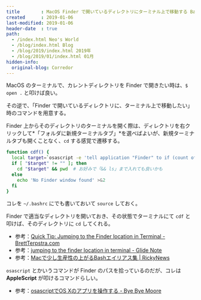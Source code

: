 ```yaml
---
title        : MacOS Finder で開いているディレクトリにターミナル上で移動する Bash 関数
created      : 2019-01-06
last-modified: 2019-01-06
header-date  : true
path:
  - /index.html Neo's World
  - /blog/index.html Blog
  - /blog/2019/index.html 2019年
  - /blog/2019/01/index.html 01月
hidden-info:
  original-blog: Corredor
---
```


MacOS のターミナルで、カレントディレクトリを Finder で開きたい時は、`$ open .` と叩けば良い。

その逆で、「Finder で開いているディレクトリに、ターミナル上で移動したい」時のコマンドを用意する。

Finder 上からそのディレクトリのターミナルを開く際は、ディレクトリを右クリックして*「フォルダに新規ターミナルタブ」*を選べばよいが、新規ターミナルタブも開くことなく、`cd` する感覚で遷移する。

```bash
function cdf() {
  local target=`osascript -e 'tell application "Finder" to if (count of Finder windows) > 0 then get POSIX path of (target of front Finder window as text)'`
  if [ "$target" != "" ]; then
    cd "$target" && pwd  # お好みで「&& ls」まで入れても良いかも
  else
    echo 'No Finder window found' >&2
  fi
}
```

コレを `~/.bashrc` にでも書いておいて `source` しておく。

Finder で適当なディレクトリを開いておき、その状態でターミナルにて `cdf` と叩けば、そのディレクトリに `cd` してくれる。

- 参考：[Quick Tip: Jumping to the Finder location in Terminal - BrettTerpstra.com](http://brettterpstra.com/2013/02/09/quick-tip-jumping-to-the-finder-location-in-terminal/)
- 参考：[jumping to the finder location in terminal - Glide Note](https://blog.glidenote.com/blog/2013/02/26/jumping-to-the-finder-location-in-terminal/)
- 参考：[Macで少し生産性の上がるBashエイリアス集 | RickyNews](http://www.rickynews.com/blog/2014/07/19/useful-bash-aliases/)

`osascript` とかいうコマンドが Finder のパスを拾っているのだが、コレは **AppleScript** が叩けるコマンドらしい。

- 参考：[osascriptでOS Xのアプリを操作する - Bye Bye Moore](http://shuzo-kino.hateblo.jp/entry/2015/01/03/234722)
